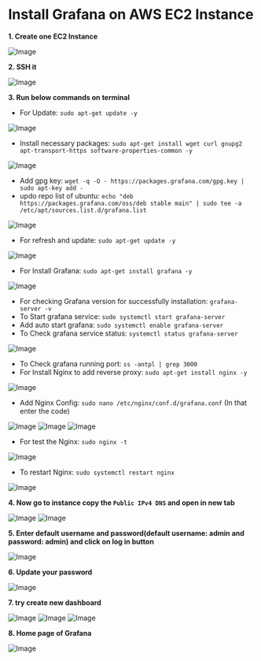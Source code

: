 # Install Grafana on AWS EC2 Instance  

**1. Create one EC2 Instance**

![Image](./images/Grafana/1.png)

**2. SSH it**

![Image](./images/Grafana/2.png)

**3. Run below commands on terminal**

- For Update: `sudo apt-get update -y`

![Image](./images/Grafana/3.png)

- Install necessary packages: `sudo apt-get install wget curl gnupg2 apt-transport-https software-properties-common -y`

![Image](./images/Grafana/4.png)

- Add gpg key: `wget -q -O - https://packages.grafana.com/gpg.key | sudo apt-key add -`
- updo repo list of ubuntu: `echo "deb https://packages.grafana.com/oss/deb stable main" | sudo tee -a /etc/apt/sources.list.d/grafana.list`

![Image](./images/Grafana/5.png)

- For refresh and update: `sudo apt-get update -y`

![Image](./images/Grafana/6.png)

- For Install Grafana: `sudo apt-get install grafana -y`

![Image](./images/Grafana/7.png)

- For checking Grafana version for successfully installation: `grafana-server -v`
- To Start grafana service: `sudo systemctl start grafana-server`
- Add auto start grafana: `sudo systemctl enable grafana-server`
- To Check grafana service status: `systemctl status grafana-server`

![Image](./images/Grafana/8.png)

- To Check grafana running port: `ss -antpl | grep 3000`
- For Install Nginx to add reverse proxy: `sudo apt-get install nginx -y`

![Image](./images/Grafana/9.png)

- Add Nginx Config: `sudo nano /etc/nginx/conf.d/grafana.conf` (In that enter the code)

![Image](./images/Grafana/10.png)
![Image](./images/Grafana/11.png)
![Image](./images/Grafana/12.png)

- For test the Nginx: `sudo nginx -t`

![Image](./images/Grafana/13.png)

- To restart Nginx: `sudo systemctl restart nginx`

![Image](./images/Grafana/14.png)

**4. Now go to instance copy the `Public IPv4 DNS` and open in new tab**

![Image](./images/Grafana/15.png)
![Image](./images/Grafana/16.png)

**5. Enter default username and password(default username: admin and password: admin) and click on log in button**

![Image](./images/Grafana/17.png)

**6. Update your password**

![Image](./images/Grafana/18.png)

**7. try create new dashboard**

![Image](./images/Grafana/19.png)
![Image](./images/Grafana/20.png)
![Image](./images/Grafana/21.png)

**8. Home page of Grafana**

![Image](./images/Grafana/22.png)